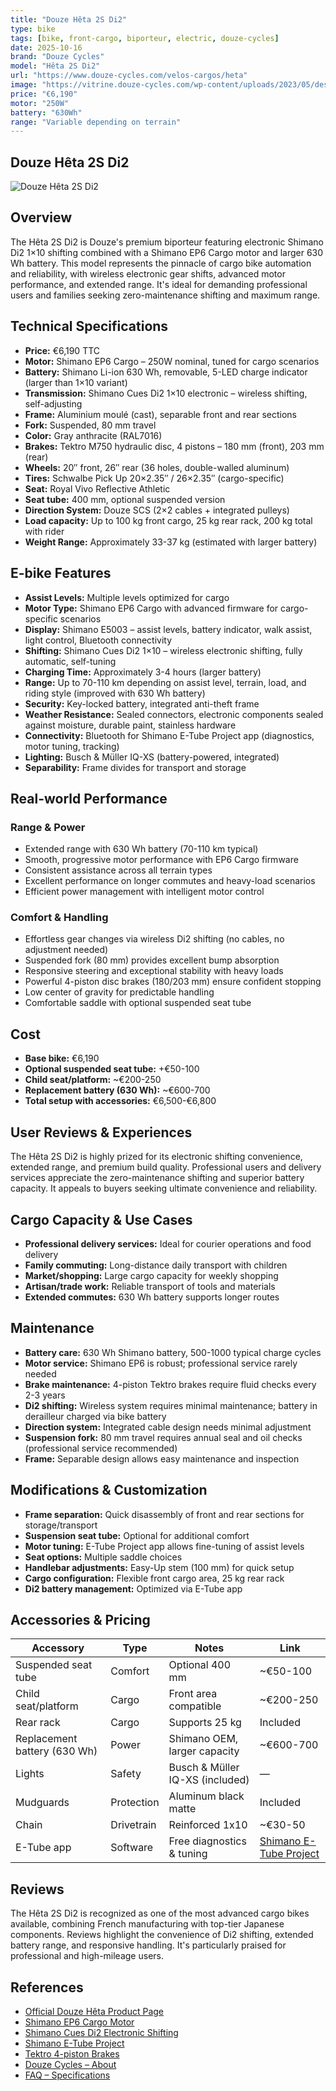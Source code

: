 ```yaml
---
title: "Douze Hêta 2S Di2"
type: bike
tags: [bike, front-cargo, biporteur, electric, douze-cycles]
date: 2025-10-16
brand: "Douze Cycles"
model: "Hêta 2S Di2"
url: "https://www.douze-cycles.com/velos-cargos/heta"
image: "https://vitrine.douze-cycles.com/wp-content/uploads/2023/05/design-innovation-award.png"
price: "€6,190"
motor: "250W"
battery: "630Wh"
range: "Variable depending on terrain"
---
```


## Douze Hêta 2S Di2

![Douze Hêta 2S Di2](https://vitrine.douze-cycles.com/wp-content/uploads/2023/05/design-innovation-award.png)

## Overview

The Hêta 2S Di2 is Douze's premium biporteur featuring electronic Shimano Di2 1×10 shifting combined with a Shimano EP6 Cargo motor and larger 630 Wh battery. This model represents the pinnacle of cargo bike automation and reliability, with wireless electronic gear shifts, advanced motor performance, and extended range. It's ideal for demanding professional users and families seeking zero-maintenance shifting and maximum range.

## Technical Specifications

<!-- BIKE_SPECS_TABLE_START -->
<!-- BIKE_SPECS_TABLE_END -->

- **Price:** €6,190 TTC
- **Motor:** Shimano EP6 Cargo – 250W nominal, tuned for cargo scenarios
- **Battery:** Shimano Li-ion 630 Wh, removable, 5-LED charge indicator (larger than 1×10 variant)
- **Transmission:** Shimano Cues Di2 1×10 electronic – wireless shifting, self-adjusting
- **Frame:** Aluminium moulé (cast), separable front and rear sections
- **Fork:** Suspended, 80 mm travel
- **Color:** Gray anthracite (RAL7016)
- **Brakes:** Tektro M750 hydraulic disc, 4 pistons – 180 mm (front), 203 mm (rear)
- **Wheels:** 20″ front, 26″ rear (36 holes, double-walled aluminum)
- **Tires:** Schwalbe Pick Up 20×2.35″ / 26×2.35″ (cargo-specific)
- **Seat:** Royal Vivo Reflective Athletic
- **Seat tube:** 400 mm, optional suspended version
- **Direction System:** Douze SCS (2×2 cables + integrated pulleys)
- **Load capacity:** Up to 100 kg front cargo, 25 kg rear rack, 200 kg total with rider
- **Weight Range:** Approximately 33-37 kg (estimated with larger battery)

## E-bike Features

- **Assist Levels:** Multiple levels optimized for cargo
- **Motor Type:** Shimano EP6 Cargo with advanced firmware for cargo-specific scenarios
- **Display:** Shimano E5003 – assist levels, battery indicator, walk assist, light control, Bluetooth connectivity
- **Shifting:** Shimano Cues Di2 1×10 – wireless electronic shifting, fully automatic, self-tuning
- **Charging Time:** Approximately 3-4 hours (larger battery)
- **Range:** Up to 70-110 km depending on assist level, terrain, load, and riding style (improved with 630 Wh battery)
- **Security:** Key-locked battery, integrated anti-theft frame
- **Weather Resistance:** Sealed connectors, electronic components sealed against moisture, durable paint, stainless hardware
- **Connectivity:** Bluetooth for Shimano E-Tube Project app (diagnostics, motor tuning, tracking)
- **Lighting:** Busch & Müller IQ-XS (battery-powered, integrated)
- **Separability:** Frame divides for transport and storage

## Real-world Performance

### Range & Power

- Extended range with 630 Wh battery (70-110 km typical)
- Smooth, progressive motor performance with EP6 Cargo firmware
- Consistent assistance across all terrain types
- Excellent performance on longer commutes and heavy-load scenarios
- Efficient power management with intelligent motor control

### Comfort & Handling

- Effortless gear changes via wireless Di2 shifting (no cables, no adjustment needed)
- Suspended fork (80 mm) provides excellent bump absorption
- Responsive steering and exceptional stability with heavy loads
- Powerful 4-piston disc brakes (180/203 mm) ensure confident stopping
- Low center of gravity for predictable handling
- Comfortable saddle with optional suspended seat tube

## Cost

- **Base bike:** €6,190
- **Optional suspended seat tube:** +€50-100
- **Child seat/platform:** ~€200-250
- **Replacement battery (630 Wh):** ~€600-700
- **Total setup with accessories:** €6,500-€6,800

## User Reviews & Experiences

The Hêta 2S Di2 is highly prized for its electronic shifting convenience, extended range, and premium build quality. Professional users and delivery services appreciate the zero-maintenance shifting and superior battery capacity. It appeals to buyers seeking ultimate convenience and reliability.

## Cargo Capacity & Use Cases

- **Professional delivery services:** Ideal for courier operations and food delivery
- **Family commuting:** Long-distance daily transport with children
- **Market/shopping:** Large cargo capacity for weekly shopping
- **Artisan/trade work:** Reliable transport of tools and materials
- **Extended commutes:** 630 Wh battery supports longer routes

## Maintenance

- **Battery care:** 630 Wh Shimano battery, 500-1000 typical charge cycles
- **Motor service:** Shimano EP6 is robust; professional service rarely needed
- **Brake maintenance:** 4-piston Tektro brakes require fluid checks every 2-3 years
- **Di2 shifting:** Wireless system requires minimal maintenance; battery in derailleur charged via bike battery
- **Direction system:** Integrated cable design needs minimal adjustment
- **Suspension fork:** 80 mm travel requires annual seal and oil checks (professional service recommended)
- **Frame:** Separable design allows easy maintenance and inspection

## Modifications & Customization

- **Frame separation:** Quick disassembly of front and rear sections for storage/transport
- **Suspension seat tube:** Optional for additional comfort
- **Motor tuning:** E-Tube Project app allows fine-tuning of assist levels
- **Seat options:** Multiple saddle choices
- **Handlebar adjustments:** Easy-Up stem (100 mm) for quick setup
- **Cargo configuration:** Flexible front cargo area, 25 kg rear rack
- **Di2 battery management:** Optimized via E-Tube app

## Accessories & Pricing

| Accessory                    | Type       | Notes                           | Link                                               |
| ---------------------------- | ---------- | ------------------------------- | -------------------------------------------------- |
| Suspended seat tube          | Comfort    | Optional 400 mm                 | ~€50-100                                           |
| Child seat/platform          | Cargo      | Front area compatible           | ~€200-250                                          |
| Rear rack                    | Cargo      | Supports 25 kg                  | Included                                           |
| Replacement battery (630 Wh) | Power      | Shimano OEM, larger capacity    | ~€600-700                                          |
| Lights                       | Safety     | Busch & Müller IQ-XS (included) | —                                                  |
| Mudguards                    | Protection | Aluminum black matte            | Included                                           |
| Chain                        | Drivetrain | Reinforced 1x10                 | ~€30-50                                            |
| E-Tube app                   | Software   | Free diagnostics & tuning       | [Shimano E-Tube Project](https://www.shimano.com/) |

## Reviews

The Hêta 2S Di2 is recognized as one of the most advanced cargo bikes available, combining French manufacturing with top-tier Japanese components. Reviews highlight the convenience of Di2 shifting, extended battery range, and responsive handling. It's particularly praised for professional and high-mileage users.

## References

- [Official Douze Hêta Product Page](https://www.douze-cycles.com/velos-cargos/heta)
- [Shimano EP6 Cargo Motor](https://www.shimano.com/)
- [Shimano Cues Di2 Electronic Shifting](https://www.shimano.com/)
- [Shimano E-Tube Project](https://www.shimano.com/)
- [Tektro 4-piston Brakes](https://www.tektro.com/)
- [Douze Cycles – About](https://www.douze-cycles.com/)
- [FAQ – Specifications](https://www.douze-cycles.com/)
